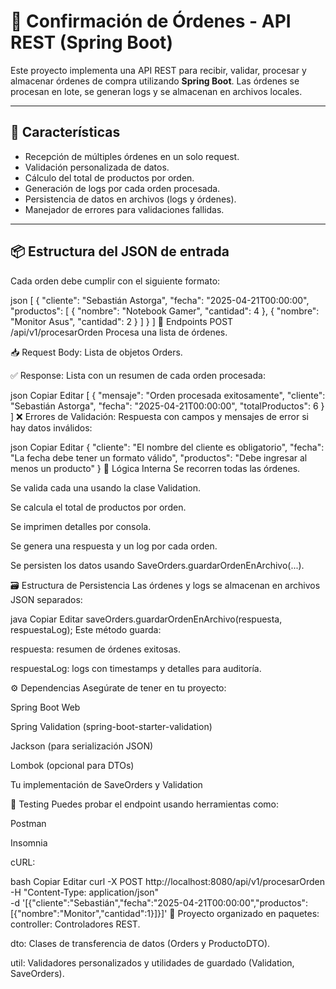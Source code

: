 # 🧾 Confirmación de Órdenes - API REST (Spring Boot)

Este proyecto implementa una API REST para recibir, validar, procesar y almacenar órdenes de compra utilizando **Spring Boot**. Las órdenes se procesan en lote, se generan logs y se almacenan en archivos locales.

---

## 🚀 Características

- Recepción de múltiples órdenes en un solo request.
- Validación personalizada de datos.
- Cálculo del total de productos por orden.
- Generación de logs por cada orden procesada.
- Persistencia de datos en archivos (logs y órdenes).
- Manejador de errores para validaciones fallidas.

---

## 📦 Estructura del JSON de entrada

Cada orden debe cumplir con el siguiente formato:

json
[
  {
    "cliente": "Sebastián Astorga",
    "fecha": "2025-04-21T00:00:00",
    "productos": [
      { "nombre": "Notebook Gamer", "cantidad": 4 },
      { "nombre": "Monitor Asus", "cantidad": 2 }
    ]
  }
]
📡 Endpoints
POST /api/v1/procesarOrden
Procesa una lista de órdenes.

📥 Request Body: Lista de objetos Orders.

✅ Response: Lista con un resumen de cada orden procesada:

json
Copiar
Editar
[
  {
    "mensaje": "Orden procesada exitosamente",
    "cliente": "Sebastián Astorga",
    "fecha": "2025-04-21T00:00:00",
    "totalProductos": 6
  }
]
❌ Errores de Validación: Respuesta con campos y mensajes de error si hay datos inválidos:

json
Copiar
Editar
{
  "cliente": "El nombre del cliente es obligatorio",
  "fecha": "La fecha debe tener un formato válido",
  "productos": "Debe ingresar al menos un producto"
}
🧠 Lógica Interna
Se recorren todas las órdenes.

Se valida cada una usando la clase Validation.

Se calcula el total de productos por orden.

Se imprimen detalles por consola.

Se genera una respuesta y un log por cada orden.

Se persisten los datos usando SaveOrders.guardarOrdenEnArchivo(...).

🗃️ Estructura de Persistencia
Las órdenes y logs se almacenan en archivos JSON separados:

java
Copiar
Editar
saveOrders.guardarOrdenEnArchivo(respuesta, respuestaLog);
Este método guarda:

respuesta: resumen de órdenes exitosas.

respuestaLog: logs con timestamps y detalles para auditoría.

⚙️ Dependencias
Asegúrate de tener en tu proyecto:

Spring Boot Web

Spring Validation (spring-boot-starter-validation)

Jackson (para serialización JSON)

Lombok (opcional para DTOs)

Tu implementación de SaveOrders y Validation

🧪 Testing
Puedes probar el endpoint usando herramientas como:

Postman

Insomnia

cURL:

bash
Copiar
Editar
curl -X POST http://localhost:8080/api/v1/procesarOrden \
     -H "Content-Type: application/json" \
     -d '[{"cliente":"Sebastián","fecha":"2025-04-21T00:00:00","productos":[{"nombre":"Monitor","cantidad":1}]}]'
🧰 Proyecto organizado en paquetes:
controller: Controladores REST.

dto: Clases de transferencia de datos (Orders y ProductoDTO).

util: Validadores personalizados y utilidades de guardado (Validation, SaveOrders).

